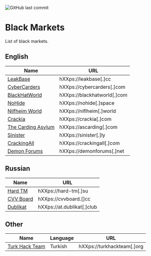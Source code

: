 ![GitHub last commit](https://img.shields.io/github/last-commit/kulichr/black-markets?style=for-the-badge)
# Black Markets
List of black markets.

## English
| Name  | URL |
| ------------- | ------------- |
| [LeakBase](https://leakbase.cc/) | hXXps://leakbase[.]cc  |
| [CyberCarders](https://cybercarders.com/)  | hXXps://cybercarders[.]com  |
| [BlackHatWorld](https://www.blackhatworld.com/) | hXXps://blackhatworld[.]com  |
| [NoHide](https://nohide.space/) | hXXps://nohide[.]space |
| [Nilfheim World](https://niflheim.world/) | hXXps://niflheim[.]world |
| [Crackia](https://crackia.com/) | hXXps://crackia[.]com |
| [The Carding Asylum](https://ascarding.com/) | hXXps://ascarding[.]com |
| [Sinister](https://sinister.ly/) | hXXps://sinister[.]ly |
| [CrackingAll](https://crackingall.com/) | hXXps://crackingall[.]com |
| [Demon Forums](https://demonforums.net/) | hXXps://demonforums[.]net |

## Russian
| Name  | URL |
| ------------- | ------------- |
| [Hard TM](https://hard-tm.su/) | hXXps://hard-tm[.]su  |
| [CVV Board](https://cvvboard.cc/) | hXXps://cvvboard.[]cc |
| [Dublikat](https://at.dublikat.club/) | hXXps://at.dublikat[.]club |

## Other
| Name  | Language | URL |
| ------------- | ------------- | ------------- |
| [Turk Hack Team](https://www.turkhackteam.org/) | Turkish | hXXps://turkhackteam[.]org  |

